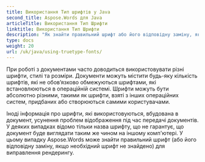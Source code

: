 ```yaml
---
title: Використання Тип шрифтів у Java
second_title: Aspose.Words для Java
articleTitle: Використання Тип Шрифти
linktitle: Використання Тип Шрифти
description: "Як знайти правильний шрифт або його відповідну заміну, якщо потрібного шрифту не знайдено, для виправлення рендерингу за допомогою Aspose.Words для Javaй"
type: docs
weight: 20
url: /uk/java/using-truetype-fonts/
---
```


При роботі з документами часто доводиться використовувати різні шрифти, стилі та розміри. Документи можуть містити будь-яку кількість шрифтів, які не обов’язково обмежуються шрифтами, які встановлюються в операційній системі. Шрифти можуть бути абсолютно різними, такими як шрифти, взяті з інших операційних систем, придбаних або створюються самими користувачами.

Іноді інформація про шрифти, які використовуються, вбудована в документ, усунення проблем відображення під час передачі документів. У деяких випадках відомо тільки назва шрифту, що не гарантує, що документ буде виглядати таким же чином на іншому комп'ютері. У цьому випадку Aspose.Words може знайти правильний шрифт (або його відповідну заміну, якщо необхідний шрифт не знайдено) для виправлення рендерингу.
